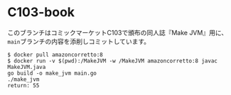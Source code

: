 # C103-book

このブランチはコミックマーケットC103で頒布の同人誌『Make JVM』用に、`main`ブランチの内容を添削しコミットしています。

```
$ docker pull amazoncorretto:8
$ docker run -v $(pwd):/MakeJVM -w /MakeJVM amazoncorretto:8 javac MakeJVM.java
go build -o make_jvm main.go
./make_jvm
return: 55
```
